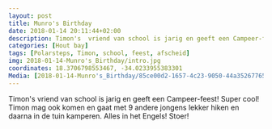 ```yaml
---
layout: post
title: Munro's Birthday
date: 2018-01-14 20:11:44+02:00
description: Timon's  vriend van school is jarig en geeft een Campeer-feest! Super cool! Timon mag ook komen en gaat met 9 andere jongens lekker hiken en daarna in de tuin kamperen. Alles in het Engels! Stoer! 
categories: [Hout bay]
tags: [Polarsteps, Timon, school, feest, afscheid]
img: 2018-01-14-Munro's_Birthday/intro.jpg
coordinates: 18.3706798553467, -34.0233955383301
Media: [2018-01-14-Munro's_Birthday/85ce00d2-1657-4c23-9050-44a352677656_large_image.jpg, 2018-01-14-Munro's_Birthday/a1b67ab0-ff10-4638-9ca7-5dad22ff830d_large_image.jpg, 2018-01-14-Munro's_Birthday/1f11c359-339a-4cca-b2ae-7b6429975d13_large_image.jpg, 2018-01-14-Munro's_Birthday/4ff12cc6-e199-447d-aac9-20f3530a52b2_large_image.jpg, 2018-01-14-Munro's_Birthday/5bd18a4e-3c4f-4fe2-893a-b66d02bd0300_large_image.jpg, 2018-01-14-Munro's_Birthday/40f57a61-ea89-447b-ac89-ed0e7e28458b_large_image.jpg, 2018-01-14-Munro's_Birthday/61e5ebb5-c13a-44e3-b8b5-4e9914fb05bb_large_image.jpg, 2018-01-14-Munro's_Birthday/2ca19238-bd75-4d7b-bce2-0487d7c54821_large_image.jpg, 2018-01-14-Munro's_Birthday/d2c921f4-d4c1-402f-a2a4-51692ff3266f_large_image.jpg, 2018-01-14-Munro's_Birthday/2832b666-0b2d-4b38-971d-a7953145f475_large_image.jpg]
---
```

Timon's  vriend van school is jarig en geeft een Campeer-feest! Super cool! Timon mag ook komen en gaat met 9 andere jongens lekker hiken en daarna in de tuin kamperen. Alles in het Engels! Stoer! 